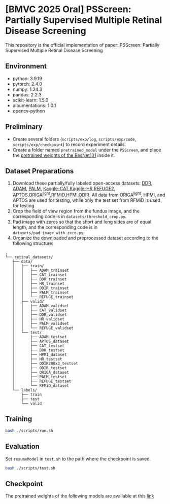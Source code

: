 # [BMVC 2025 Oral] PSScreen: Partially Supervised Multiple Retinal Disease Screening

This repository is the official implementation of paper: PSScreen: Partially Supervised Multiple Retinal Disease Screening

## Environment

- python: 3.9.19
- pytorch: 2.4.0
- numpy: 1.24.3
- pandas: 2.2.3
- scikit-learn: 1.5.0
- albumentations: 1.0.1
- opencv-python

## Preliminary

- Create several folders (`scripts/exp/log`, `scripts/exp/code`, `scripts/exp/checkpoint`) to record experiment details.
- Create a folder named `pretrained_model` under the `PSScreen`, and place the [pretrained weights of the ResNet101](https://unioulu-my.sharepoint.com/:u:/g/personal/bzheng24_univ_yo_oulu_fi/EX8_ALmVwYhDqkrL5XOygBwB7vuvxbfONCTuqccne-77jw?e=TEXuNf) inside it.

## Dataset Preparations

1. Download these partially/fully labeled open-access datasets: [DDR](https://github.com/nkicsl/DDR-dataset), [ADAM](https://drive.google.com/file/d/1Uz5x0aqXb0aecjzNWQ4522oCxaRDZxBt/view), [PALM](https://drive.google.com/file/d/14XWD6kX0dVRfAyEc7FkZGKZibWEkvnyv/view), [Kaggle-CAT](https://www.kaggle.com/datasets/jr2ngb/cataractdataset),[Kaggle-HR](https://www.kaggle.com/datasets/harshwardhanfartale/hypertension-and-hypertensive-retinopathy-dataset),[REFUGE2](https://drive.google.com/file/d/1DspRzDqypeBOxZnWPQxmXprNVmJwkBRJ/view), [APTOS](https://www.kaggle.com/competitions/aptos2019-blindness-detection/data),[ORIGA<sup>light</sup>](https://pubmed.ncbi.nlm.nih.gov/21095735/),[RFMiD](https://riadd.grand-challenge.org/download-all-classes/),[HPMI](https://figshare.com/articles/dataset/HPMI_A_retinal_fundus_image_dataset_for_identification_of_high_and_pathological_myopia_based_on_deep_learning/24800232?file=49305304),[ODIR](https://odir2019.grand-challenge.org/dataset/). All data from ORIGA<sup>light</sup>, HPMI, and APTOS are used for testing, while only the test set from RFMiD is used for testing.
2. Crop the field of view region from the fundus image, and the corresponding code is in `datasets/threshold_crop.py`.
3. Pad image with zeros so that the short and long sides are of equal length, and the corresponding code is in `datasets/pad_image_with_zero.py`.
4. Organize the downloaded and preprocessed dataset according to the following structure:

 ```none
.
└── retinal_datasets/
    ├── data/
    │   ├── train/
    │   │   ├── ADAM_trainset
    │   │   ├── CAT_trainset
    │   │   ├── DDR_trainset
    │   │   ├── HR_trainset
    │   │   ├── ODIR_trainset
    │   │   ├── PALM_trainset
    │   │   └── REFUGE_trainset
    │   ├── valid/
    │   │   ├── ADAM_validset
    │   │   ├── CAT_validset
    │   │   ├── DDR_validset
    │   │   ├── HR_validset
    │   │   ├── PALM_validset
    │   │   └── REFUGE_validset
    │   └── test/
    │       ├── ADAM_testset
    │       ├── APTOS_dataset
    │       ├── CAT_testset
    │       ├── DDR_testset
    │       ├── HPMI_dataset
    │       ├── HR_testset
    │       ├── ODIR200x3_testset
    │       ├── ODIR_testset
    │       ├── ORIGA_dataset
    │       ├── PALM_testset
    │       ├── REFUGE_testset
    │       └── RFMiD_dataset
    └── labels/
        ├── train
        ├── test
        └── valid
```
## Training

```sh
bash ./scripts/run.sh
```

## Evaluation

Set `resumeModel` in `test.sh` to the path where the checkpoint is saved.

```sh
bash ./scripts/test.sh
```
## Checkpoint

The pretrained weights of the following models are available at this [link](https://unioulu-my.sharepoint.com/:u:/g/personal/bzheng24_univ_yo_oulu_fi/ETRhBmwPeIdGoeDka1DpiJ8Bd3pjiPiRM7s9D3GdZ-ZjsQ?e=L8NrkJ)




